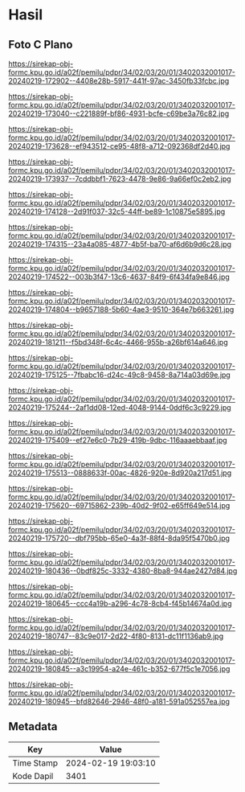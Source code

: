 # Hasil

## Foto C Plano

https://sirekap-obj-formc.kpu.go.id/a02f/pemilu/pdpr/34/02/03/20/01/3402032001017-20240219-172902--4408e28b-5917-441f-97ac-3450fb33fcbc.jpg

https://sirekap-obj-formc.kpu.go.id/a02f/pemilu/pdpr/34/02/03/20/01/3402032001017-20240219-173040--c221889f-bf86-4931-bcfe-c69be3a76c82.jpg

https://sirekap-obj-formc.kpu.go.id/a02f/pemilu/pdpr/34/02/03/20/01/3402032001017-20240219-173628--ef943512-ce95-48f8-a712-092368df2d40.jpg

https://sirekap-obj-formc.kpu.go.id/a02f/pemilu/pdpr/34/02/03/20/01/3402032001017-20240219-173937--7cddbbf1-7623-4478-9e86-9a66ef0c2eb2.jpg

https://sirekap-obj-formc.kpu.go.id/a02f/pemilu/pdpr/34/02/03/20/01/3402032001017-20240219-174128--2d91f037-32c5-44ff-be89-1c10875e5895.jpg

https://sirekap-obj-formc.kpu.go.id/a02f/pemilu/pdpr/34/02/03/20/01/3402032001017-20240219-174315--23a4a085-4877-4b5f-ba70-af6d6b9d6c28.jpg

https://sirekap-obj-formc.kpu.go.id/a02f/pemilu/pdpr/34/02/03/20/01/3402032001017-20240219-174522--003b3f47-13c6-4637-84f9-6f434fa9e846.jpg

https://sirekap-obj-formc.kpu.go.id/a02f/pemilu/pdpr/34/02/03/20/01/3402032001017-20240219-174804--b9657188-5b60-4ae3-9510-364e7b663261.jpg

https://sirekap-obj-formc.kpu.go.id/a02f/pemilu/pdpr/34/02/03/20/01/3402032001017-20240219-181211--f5bd348f-6c4c-4466-955b-a26bf614a646.jpg

https://sirekap-obj-formc.kpu.go.id/a02f/pemilu/pdpr/34/02/03/20/01/3402032001017-20240219-175125--7fbabc16-d24c-49c8-9458-8a714a03d69e.jpg

https://sirekap-obj-formc.kpu.go.id/a02f/pemilu/pdpr/34/02/03/20/01/3402032001017-20240219-175244--2af1dd08-12ed-4048-9144-0ddf6c3c9229.jpg

https://sirekap-obj-formc.kpu.go.id/a02f/pemilu/pdpr/34/02/03/20/01/3402032001017-20240219-175409--ef27e6c0-7b29-419b-9dbc-116aaaebbaaf.jpg

https://sirekap-obj-formc.kpu.go.id/a02f/pemilu/pdpr/34/02/03/20/01/3402032001017-20240219-175513--0888633f-00ac-4826-920e-8d920a217d51.jpg

https://sirekap-obj-formc.kpu.go.id/a02f/pemilu/pdpr/34/02/03/20/01/3402032001017-20240219-175620--69715862-239b-40d2-9f02-e65ff649e514.jpg

https://sirekap-obj-formc.kpu.go.id/a02f/pemilu/pdpr/34/02/03/20/01/3402032001017-20240219-175720--dbf795bb-65e0-4a3f-88f4-8da95f5470b0.jpg

https://sirekap-obj-formc.kpu.go.id/a02f/pemilu/pdpr/34/02/03/20/01/3402032001017-20240219-180436--0bdf825c-3332-4380-8ba8-944ae2427d84.jpg

https://sirekap-obj-formc.kpu.go.id/a02f/pemilu/pdpr/34/02/03/20/01/3402032001017-20240219-180645--ccc4a19b-a296-4c78-8cb4-f45b14674a0d.jpg

https://sirekap-obj-formc.kpu.go.id/a02f/pemilu/pdpr/34/02/03/20/01/3402032001017-20240219-180747--83c9e017-2d22-4f80-8131-dc11f1136ab9.jpg

https://sirekap-obj-formc.kpu.go.id/a02f/pemilu/pdpr/34/02/03/20/01/3402032001017-20240219-180845--a3c19954-a24e-461c-b352-677f5c1e7056.jpg

https://sirekap-obj-formc.kpu.go.id/a02f/pemilu/pdpr/34/02/03/20/01/3402032001017-20240219-180945--bfd82646-2946-48f0-a181-591a052557ea.jpg


## Metadata

| Key        | Value               |
| ---------- | ------------------- |
| Time Stamp | 2024-02-19 19:03:10 |
| Kode Dapil | 3401                |



